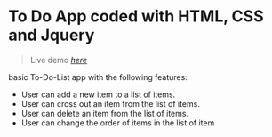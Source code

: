# To Do App coded with HTML, CSS and Jquery

> Live demo [_here_](https://senorindependiente.github.io/to-do-list-app)

basic To-Do-List app with the following features:

- User can add a new item to a list of items.
- User can cross out an item from the list of items.
- User can delete an item from the list of items.
- User can change the order of items in the list of item
